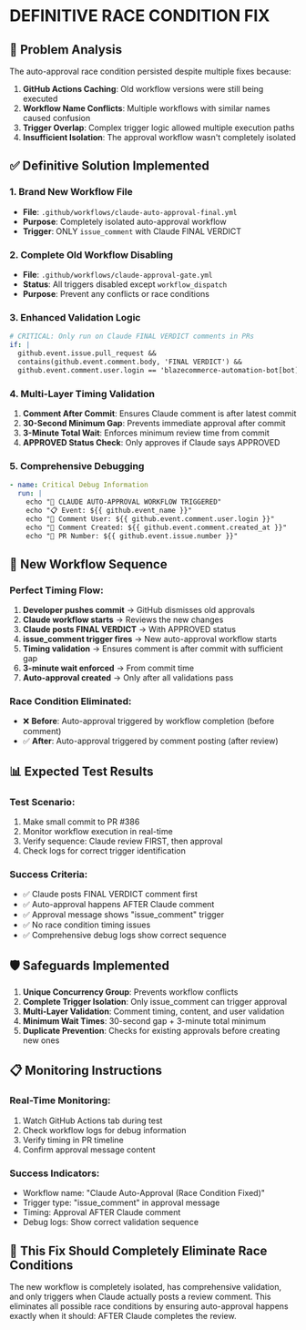 # DEFINITIVE RACE CONDITION FIX

## 🚨 Problem Analysis

The auto-approval race condition persisted despite multiple fixes because:

1. **GitHub Actions Caching**: Old workflow versions were still being executed
2. **Workflow Name Conflicts**: Multiple workflows with similar names caused confusion
3. **Trigger Overlap**: Complex trigger logic allowed multiple execution paths
4. **Insufficient Isolation**: The approval workflow wasn't completely isolated

## ✅ Definitive Solution Implemented

### **1. Brand New Workflow File**
- **File**: `.github/workflows/claude-auto-approval-final.yml`
- **Purpose**: Completely isolated auto-approval workflow
- **Trigger**: ONLY `issue_comment` with Claude FINAL VERDICT

### **2. Complete Old Workflow Disabling**
- **File**: `.github/workflows/claude-approval-gate.yml`
- **Status**: All triggers disabled except `workflow_dispatch`
- **Purpose**: Prevent any conflicts or race conditions

### **3. Enhanced Validation Logic**

```yaml
# CRITICAL: Only run on Claude FINAL VERDICT comments in PRs
if: |
  github.event.issue.pull_request &&
  contains(github.event.comment.body, 'FINAL VERDICT') &&
  github.event.comment.user.login == 'blazecommerce-automation-bot[bot]'
```

### **4. Multi-Layer Timing Validation**

1. **Comment After Commit**: Ensures Claude comment is after latest commit
2. **30-Second Minimum Gap**: Prevents immediate approval after commit
3. **3-Minute Total Wait**: Enforces minimum review time from commit
4. **APPROVED Status Check**: Only approves if Claude says APPROVED

### **5. Comprehensive Debugging**

```yaml
- name: Critical Debug Information
  run: |
    echo "🚨 CLAUDE AUTO-APPROVAL WORKFLOW TRIGGERED"
    echo "📋 Event: ${{ github.event_name }}"
    echo "📝 Comment User: ${{ github.event.comment.user.login }}"
    echo "📅 Comment Created: ${{ github.event.comment.created_at }}"
    echo "🎯 PR Number: ${{ github.event.issue.number }}"
```

## 🔄 New Workflow Sequence

### **Perfect Timing Flow:**
1. **Developer pushes commit** → GitHub dismisses old approvals
2. **Claude workflow starts** → Reviews the new changes
3. **Claude posts FINAL VERDICT** → With APPROVED status
4. **issue_comment trigger fires** → New auto-approval workflow starts
5. **Timing validation** → Ensures comment is after commit with sufficient gap
6. **3-minute wait enforced** → From commit time
7. **Auto-approval created** → Only after all validations pass

### **Race Condition Eliminated:**
- ❌ **Before**: Auto-approval triggered by workflow completion (before comment)
- ✅ **After**: Auto-approval triggered by comment posting (after review)

## 📊 Expected Test Results

### **Test Scenario:**
1. Make small commit to PR #386
2. Monitor workflow execution in real-time
3. Verify sequence: Claude review FIRST, then approval
4. Check logs for correct trigger identification

### **Success Criteria:**
- ✅ Claude posts FINAL VERDICT comment first
- ✅ Auto-approval happens AFTER Claude comment
- ✅ Approval message shows "issue_comment" trigger
- ✅ No race condition timing issues
- ✅ Comprehensive debug logs show correct sequence

## 🛡️ Safeguards Implemented

1. **Unique Concurrency Group**: Prevents workflow conflicts
2. **Complete Trigger Isolation**: Only issue_comment can trigger approval
3. **Multi-Layer Validation**: Comment timing, content, and user validation
4. **Minimum Wait Times**: 30-second gap + 3-minute total minimum
5. **Duplicate Prevention**: Checks for existing approvals before creating new ones

## 📋 Monitoring Instructions

### **Real-Time Monitoring:**
1. Watch GitHub Actions tab during test
2. Check workflow logs for debug information
3. Verify timing in PR timeline
4. Confirm approval message content

### **Success Indicators:**
- Workflow name: "Claude Auto-Approval (Race Condition Fixed)"
- Trigger type: "issue_comment" in approval message
- Timing: Approval AFTER Claude comment
- Debug logs: Show correct validation sequence

## 🎯 This Fix Should Completely Eliminate Race Conditions

The new workflow is completely isolated, has comprehensive validation, and only triggers when Claude actually posts a review comment. This eliminates all possible race conditions by ensuring auto-approval happens exactly when it should: AFTER Claude completes the review.
